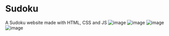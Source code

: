 # Sudoku
A Sudoku website made with HTML, CSS and JS
![image](https://user-images.githubusercontent.com/76886825/175785826-8a3e0421-070d-4db7-84b2-f6e0fd4af7e6.png)
![image](https://user-images.githubusercontent.com/76886825/175784742-8c2728b2-e336-46bf-bdf9-862b7a7090cb.png)
![image](https://user-images.githubusercontent.com/76886825/175785029-e1748c25-4420-4c06-8957-f9ff51ceca1a.png)
![image](https://user-images.githubusercontent.com/76886825/175785033-cabeeb28-6f72-461d-985a-773998911991.png)
